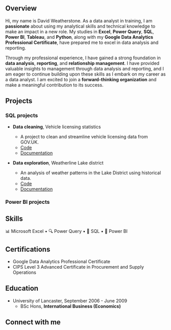 ## Overview
Hi, my name is David Weatherstone. As a data analyst in training, I am **passionate** about using my analytical skills and technical knowledge to make an impact in a new role. My studies in **Excel**, **Power Query**, **SQL**, **Power BI**, **Tableau**, and **Python**, along with my **Google Data Analytics Professional Certificate**, have prepared me to excel in data analysis and reporting.

Through my professional experience, I have gained a strong foundation in **data analysis**, **reporting**, and **relationship management**. I have provided valuable insights to management through data analysis and reporting, and I am eager to continue building upon these skills as I embark on my career as a data analyst. I am excited to join a **forward-thinking organization** and make a meaningful contribution to its success.


## Projects
### SQL projects
- **Data cleaning**, Vehicle licensing statistics
    - A project to clean and streamline vehicle licensing data from GOV.UK.
    - [Code](SQL%20Cleaning%20-%20Vehicle%20licensing%20statistics/README.md)
    - [Documentation](SQL%20Cleaning%20-%20Vehicle%20licensing%20statistics/)

- **Data exploration**, Weatherline Lake district
    - An analysis of weather patterns in the Lake District using historical data.
    - [Code](SQL%20Data%20exploration%20-%20Weatherline/README.md)
    - [Documentation](SQL%20Data%20exploration%20-%20Weatherline/)
    
### Power BI projects


## Skills
📊 Microsoft Excel • 🔍 Power Query • 💾 SQL • 🔮 Power BI

## Certifications
* Google Data Analytics Professional Certificate
* CIPS Level 3 Advanced Certificate in Procurement and Supply Operations

## Education
* University of Lancaster, September 2006 - June 2009
    * BSc Hons, **International Business (Economics)**

## Connect with me


